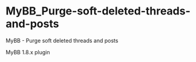 # MyBB_Purge-soft-deleted-threads-and-posts
MyBB - Purge soft deleted threads and posts

MyBB 1.8.x plugin

